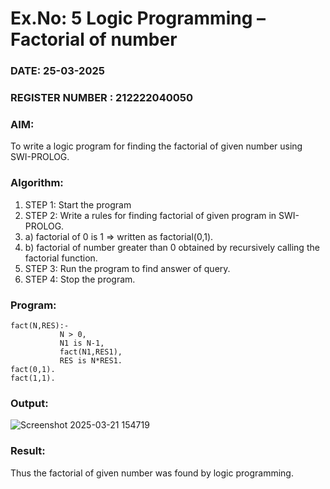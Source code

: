 # Ex.No: 5   Logic Programming – Factorial of number   
### DATE: 25-03-2025                                                                        
### REGISTER NUMBER : 212222040050
### AIM: 
To  write  a logic program for finding the factorial of given number using SWI-PROLOG. 
### Algorithm:
1. STEP 1: Start the program
2. STEP 2:  Write a rules for finding factorial of given program in SWI-PROLOG.
3.   a)	factorial of 0 is 1 => written as factorial(0,1).
4.   b)	factorial of number greater than 0 obtained by recursively calling the factorial    function.
5. STEP 3: Run the program  to find answer of  query.
6. STEP 4: Stop the program.

### Program:
~~~
fact(N,RES):-  
           N > 0, 
           N1 is N-1,
           fact(N1,RES1),
           RES is N*RES1.
fact(0,1).
fact(1,1).
~~~


### Output:
![Screenshot 2025-03-21 154719](https://github.com/user-attachments/assets/b2debdb0-90bf-4ee1-9ce7-6ec2d8bf34a8)




### Result:
Thus the factorial of given number was found by logic programming. 
